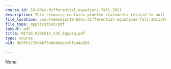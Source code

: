 ```yaml
---
course_id: 18-03sc-differential-equations-fall-2011
description: This resource contains problem statements related to unit pulse response.
file_location: /coursemedia/18-03sc-differential-equations-fall-2011/9e3fb1725d4bf5ebb46eecc6fc44e985_MIT18_03SCF11_s25_8quizq.pdf
file_type: application/pdf
layout: pdf
title: MIT18_03SCF11_s25_8quizq.pdf
type: course
uid: 9e3fb1725d4bf5ebb46eecc6fc44e985

---
```

None